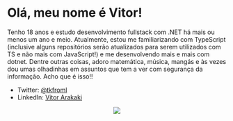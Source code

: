 # Olá, meu nome é Vitor!
Tenho 18 anos e estudo desenvolvimento fullstack com .NET há mais ou menos um ano e meio. Atualmente, estou me familiarizando com TypeScript (inclusive alguns repositórios serão atualizados para serem utilizados com TS e não mais com JavaScript!) e me desenvolvendo mais e mais com dotnet. Dentre outras coisas, adoro matemática, música, mangás e às vezes dou umas olhadinhas em assuntos que tem a ver com segurança da informação. Acho que é isso!!

 - Twitter: [@tkfroml](https://www.twitter.com/tkfroml)
 - LinkedIn: [Vitor Arakaki](https://www.linkedin.com/in/vitor-arakaki-12b8b1226/)

<p align="center">
  <img src="https://user-images.githubusercontent.com/89327990/158444140-8807cc4b-614e-46f1-b425-0cabeff83243.gif" />
</p>
